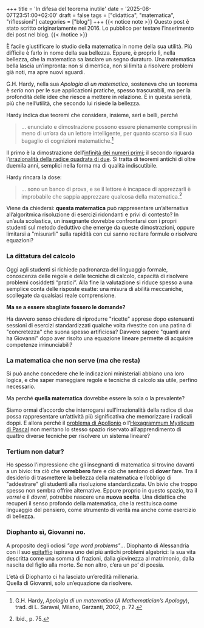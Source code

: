 +++
title = 'In difesa del teorema inutile'
date = '2025-08-07T23:51:00+02:00'
draft = false
tags = ["didattica", "matematica", "riflessioni"]
categories = ["blog"]
+++
{{< notice note >}}
Questo post è stato scritto originariamente nel 2016. Lo pubblico per testare l’inserimento dei post nel blog.
{{< /notice >}}

È facile giustificare lo studio della matematica in nome della sua utilità. Più difficile è farlo in nome della sua bellezza.
Eppure, è proprio lì, nella bellezza, che la matematica sa lasciare un segno duraturo. Una matematica bella lascia un’impronta: non si dimentica, non si limita a risolvere problemi già noti, ma apre nuovi sguardi.

G.H. Hardy, nella sua _Apologia di un matematico_, sosteneva che un teorema è _serio_ non per le sue applicazioni pratiche, spesso trascurabili, ma per la profondità delle idee che riesce a mettere in relazione. È in questa serietà, più che nell’utilità, che secondo lui risiede la bellezza.

Hardy indica due teoremi che considera, insieme, seri e belli, perché
> ... enunciato e dimostrazione possono essere pienamente compresi in meno di un’ora da un lettore intelligente, per quanto scarso sia il suo bagaglio di cognizioni matematiche.[^1]

Il primo è la dimostrazione dell’[infinità dei numeri primi](https://it.wikipedia.org/wiki/Teorema_dell%27infinità_dei_numeri_primi); il secondo riguarda l’[irrazionalità della radice quadrata di due](https://it.wikipedia.org/wiki/Radice_quadrata_di_2#Prove_dell'irrazionalità). Si tratta di teoremi antichi di oltre duemila anni, semplici nella forma ma di qualità indiscutibile.

Hardy rincara la dose:
> ... sono un banco di prova, e se il lettore è incapace di apprezzarli è improbabile che sappia apprezzare qualcosa della matematica.[^2]

Viene da chiedersi: **questa matematica** può rappresentare un’alternativa all’algoritmica risoluzione di esercizi ridondanti e privi di contesto?
In un’aula scolastica, un insegnante dovrebbe confrontarsi con i propri studenti sul metodo deduttivo che emerge da queste dimostrazioni, oppure limitarsi a "misurarli" sulla rapidità con cui sanno recitare formule o risolvere equazioni?

### La dittatura del calcolo

Oggi agli studenti si richiede padronanza del linguaggio formale, conoscenza delle regole e delle tecniche di calcolo, capacità di risolvere problemi cosiddetti “pratici”. Alla fine la valutazione si riduce spesso a una semplice conta delle risposte esatte: una misura di abilità meccaniche, scollegate da qualsiasi reale comprensione.

**Ma se a essere sbagliate fossero le domande?**

Ha davvero senso chiedere di riprodurre "ricette" apprese dopo estenuanti sessioni di esercizi standardizzati qualche volta rivestite con una patina di "concretezza" che suona spesso artificiosa?
Davvero sapere "quanti anni ha Giovanni" dopo aver risolto una equazione lineare permette di acquisire competenze irrinunciabili?

### La matematica che non serve (ma che resta)

Si può anche concedere che le indicazioni ministeriali abbiano una loro logica, e che saper maneggiare regole e tecniche di calcolo sia utile, perfino necessario.

Ma perché **quella matematica** dovrebbe essere la sola o la prevalente?

Siamo ormai d’accordo che interrogarsi sull’irrazionalità della radice di due possa rappresentare un’attività più significativa che memorizzare i radicali doppi. E allora perché il [problema di Apollonio](https://it.wikipedia.org/wiki/Problema_di_Apollonio) o l’[Hexagrammum Mysticum di Pascal](https://it.wikipedia.org/wiki/Teorema_di_Pascal) non meritano lo stesso spazio riservato all’apprendimento di quattro diverse tecniche per risolvere un sistema lineare?

### Tertium non datur?

Ho spesso l'impressione che gli insegnanti di matematica si trovino davanti a un bivio: tra ciò che **vorrebbero** fare e ciò che sentono di **dover** fare. Tra il desiderio di trasmettere la bellezza della matematica e l’obbligo di "addestrare" gli studenti alla risoluzione standardizzata.
Un bivio che troppo spesso non sembra offrire alternative.
Eppure proprio in questo spazio, tra il _vorrei_ e il _dovrei_, potrebbe nascere una **nuova scelta**. Una didattica che recuperi il senso profondo della matematica, che la restituisca come linguaggio del pensiero, come strumento di verità ma anche come esercizio di bellezza.

### Diophanto sì, Giovanni no.
A proposito degli odiosi _"age word problems"_... 
Diophanto di Alessandria con il suo [epitaffio](https://it.wikipedia.org/wiki/Diofanto_di_Alessandria#Il_problema_della_tomba_di_Diofanto) ispirava uno dei più antichi problemi algebrici: la sua vita descritta come una somma di frazioni, dalla giovinezza al matrimonio, dalla nascita del figlio alla morte. Se non altro,  c’era un po’ di poesia.

L’età di Diophanto ci ha lasciato un’eredità millenaria.  
Quella di Giovanni, solo un’equazione da risolvere.

[^1]: G.H. Hardy, *Apologia di un matematico* (*A Mathematician’s Apology*), trad. di L. Saraval, Milano, Garzanti, 2002, p. 72.
[^2]: Ibid., p. 75.

